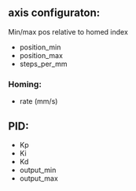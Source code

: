 ## axis configuraton:

Min/max pos relative to homed index
- position_min
- position_max
- steps_per_mm

### Homing:
- rate (mm/s)

## PID:
- Kp
- Ki
- Kd
- output_min
- output_max
<!-- - integral_limit -->
